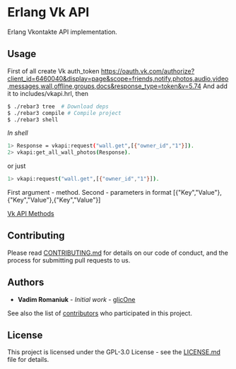# Erlang Vk API

Erlang Vkontakte API implementation.

## Usage

First of all create Vk auth_token 
https://oauth.vk.com/authorize?client_id=6460040&display=page&scope=friends,notify,photos,audio,video,messages,wall,offline,groups,docs&response_type=token&v=5.74
And add it to includes/vkapi.hrl, then

```sh
$ ./rebar3 tree  # Download deps
$ ./rebar3 compile # Compile project
$ ./rebar3 shell
```
*In shell*
```sh
1> Response = vkapi:request("wall.get",[{"owner_id","1"}]).
2> vkapi:get_all_wall_photos(Response).
```
or just

```sh
1> vkapi:request("wall.get",[{"owner_id","1"}]).
```

First argument - method. Second - parameters in format [{"Key","Value"},{"Key","Value"},{"Key","Value"}]

[Vk API Methods](https://vk.com/dev/methods)

## Contributing

Please read [CONTRIBUTING.md](CONTRIBUTING.md) for details on our code of conduct, and the process for 
submitting pull requests to us.

## Authors

* **Vadim Romaniuk** - *Initial work* - [glicOne](https://github.com/RomaniukVadim)

See also the list of [contributors](https://github.com/ErlangBoys/vkapi/graphs/contributors) who 
participated in this project.

## License

This project is licensed under the GPL-3.0 License - see the [LICENSE.md](LICENSE.md) file for details.
